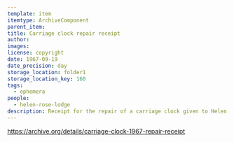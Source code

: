 ```yaml
---
template: item
itemtype: ArchiveComponent
parent_item: 
title: Carriage clock repair receipt
author: 
images:
license: copyright
date: 1967-09-19
date_precision: day
storage_location: folder1
storage_location_key: 160
tags:
  - ephemera
people:
  - helen-rose-lodge
description: Receipt for the repair of a carriage clock given to Helen Hall in 1910.
---
```


https://archive.org/details/carriage-clock-1967-repair-receipt
